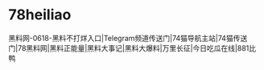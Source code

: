 # 78heiliao
黑料网-0618-黑料不打烊入口|Telegram频道传送门|74猫导航主站|74猫传送门|78黑料网|黑料正能量|黑料大事记|黑料大爆料|万里长征|今日吃瓜在线|881比鸭

